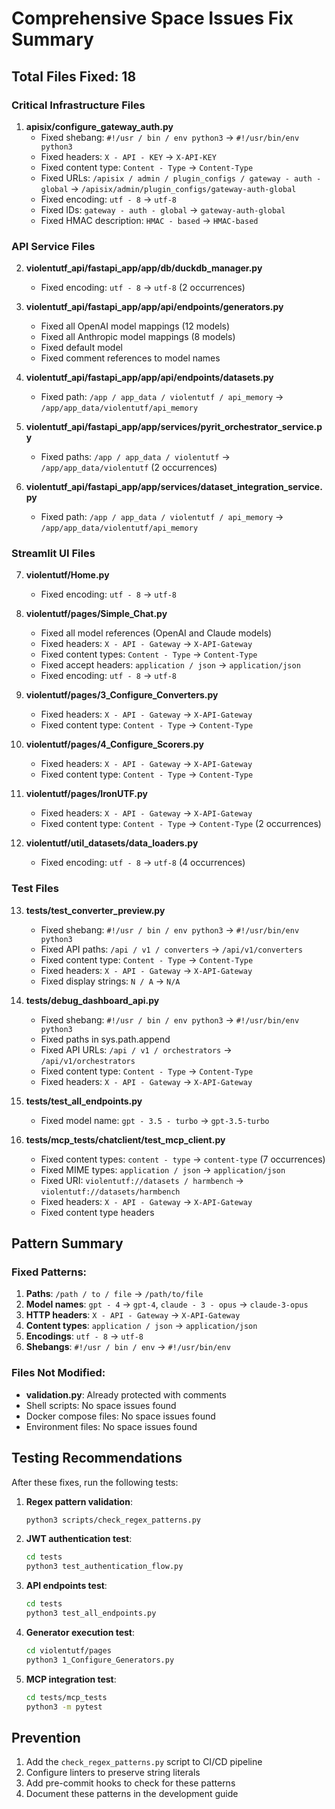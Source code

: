 # Comprehensive Space Issues Fix Summary

## Total Files Fixed: 18

### Critical Infrastructure Files

1. **apisix/configure_gateway_auth.py**
   - Fixed shebang: `#!/usr / bin / env python3` → `#!/usr/bin/env python3`
   - Fixed headers: `X - API - KEY` → `X-API-KEY`
   - Fixed content type: `Content - Type` → `Content-Type`
   - Fixed URLs: `/apisix / admin / plugin_configs / gateway - auth - global` → `/apisix/admin/plugin_configs/gateway-auth-global`
   - Fixed encoding: `utf - 8` → `utf-8`
   - Fixed IDs: `gateway - auth - global` → `gateway-auth-global`
   - Fixed HMAC description: `HMAC - based` → `HMAC-based`

### API Service Files

2. **violentutf_api/fastapi_app/app/db/duckdb_manager.py**
   - Fixed encoding: `utf - 8` → `utf-8` (2 occurrences)

3. **violentutf_api/fastapi_app/app/api/endpoints/generators.py**
   - Fixed all OpenAI model mappings (12 models)
   - Fixed all Anthropic model mappings (8 models)
   - Fixed default model
   - Fixed comment references to model names

4. **violentutf_api/fastapi_app/app/api/endpoints/datasets.py**
   - Fixed path: `/app / app_data / violentutf / api_memory` → `/app/app_data/violentutf/api_memory`

5. **violentutf_api/fastapi_app/app/services/pyrit_orchestrator_service.py**
   - Fixed paths: `/app / app_data / violentutf` → `/app/app_data/violentutf` (2 occurrences)

6. **violentutf_api/fastapi_app/app/services/dataset_integration_service.py**
   - Fixed path: `/app / app_data / violentutf / api_memory` → `/app/app_data/violentutf/api_memory`

### Streamlit UI Files

7. **violentutf/Home.py**
   - Fixed encoding: `utf - 8` → `utf-8`

8. **violentutf/pages/Simple_Chat.py**
   - Fixed all model references (OpenAI and Claude models)
   - Fixed headers: `X - API - Gateway` → `X-API-Gateway`
   - Fixed content types: `Content - Type` → `Content-Type`
   - Fixed accept headers: `application / json` → `application/json`
   - Fixed encoding: `utf - 8` → `utf-8`

9. **violentutf/pages/3_Configure_Converters.py**
   - Fixed headers: `X - API - Gateway` → `X-API-Gateway`
   - Fixed content type: `Content - Type` → `Content-Type`

10. **violentutf/pages/4_Configure_Scorers.py**
    - Fixed headers: `X - API - Gateway` → `X-API-Gateway`
    - Fixed content type: `Content - Type` → `Content-Type`

11. **violentutf/pages/IronUTF.py**
    - Fixed headers: `X - API - Gateway` → `X-API-Gateway`
    - Fixed content type: `Content - Type` → `Content-Type` (2 occurrences)

12. **violentutf/util_datasets/data_loaders.py**
    - Fixed encoding: `utf - 8` → `utf-8` (4 occurrences)

### Test Files

13. **tests/test_converter_preview.py**
    - Fixed shebang: `#!/usr / bin / env python3` → `#!/usr/bin/env python3`
    - Fixed API paths: `/api / v1 / converters` → `/api/v1/converters`
    - Fixed content type: `Content - Type` → `Content-Type`
    - Fixed headers: `X - API - Gateway` → `X-API-Gateway`
    - Fixed display strings: `N / A` → `N/A`

14. **tests/debug_dashboard_api.py**
    - Fixed shebang: `#!/usr / bin / env python3` → `#!/usr/bin/env python3`
    - Fixed paths in sys.path.append
    - Fixed API URLs: `/api / v1 / orchestrators` → `/api/v1/orchestrators`
    - Fixed content type: `Content - Type` → `Content-Type`
    - Fixed headers: `X - API - Gateway` → `X-API-Gateway`

15. **tests/test_all_endpoints.py**
    - Fixed model name: `gpt - 3.5 - turbo` → `gpt-3.5-turbo`

16. **tests/mcp_tests/chatclient/test_mcp_client.py**
    - Fixed content types: `content - type` → `content-type` (7 occurrences)
    - Fixed MIME types: `application / json` → `application/json`
    - Fixed URI: `violentutf://datasets / harmbench` → `violentutf://datasets/harmbench`
    - Fixed headers: `X - API - Gateway` → `X-API-Gateway`
    - Fixed content type headers

## Pattern Summary

### Fixed Patterns:
1. **Paths**: `/path / to / file` → `/path/to/file`
2. **Model names**: `gpt - 4` → `gpt-4`, `claude - 3 - opus` → `claude-3-opus`
3. **HTTP headers**: `X - API - Gateway` → `X-API-Gateway`
4. **Content types**: `application / json` → `application/json`
5. **Encodings**: `utf - 8` → `utf-8`
6. **Shebangs**: `#!/usr / bin / env` → `#!/usr/bin/env`

### Files Not Modified:
- **validation.py**: Already protected with comments
- Shell scripts: No space issues found
- Docker compose files: No space issues found
- Environment files: No space issues found

## Testing Recommendations

After these fixes, run the following tests:

1. **Regex pattern validation**:
   ```bash
   python3 scripts/check_regex_patterns.py
   ```

2. **JWT authentication test**:
   ```bash
   cd tests
   python3 test_authentication_flow.py
   ```

3. **API endpoints test**:
   ```bash
   cd tests
   python3 test_all_endpoints.py
   ```

4. **Generator execution test**:
   ```bash
   cd violentutf/pages
   python3 1_Configure_Generators.py
   ```

5. **MCP integration test**:
   ```bash
   cd tests/mcp_tests
   python3 -m pytest
   ```

## Prevention

1. Add the `check_regex_patterns.py` script to CI/CD pipeline
2. Configure linters to preserve string literals
3. Add pre-commit hooks to check for these patterns
4. Document these patterns in the development guide
